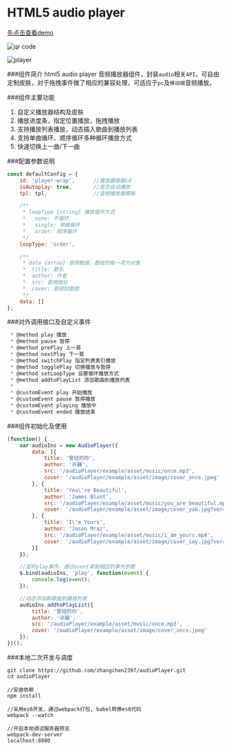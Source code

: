 HTML5 audio player
======

[先点击查看demo](https://zhangchen2397.github.io/audioPlayer/example/)

![qr code](https://zhangchen2397.github.io/audioPlayer/doc/qrcode.png)

![player](https://zhangchen2397.github.io/audioPlayer/doc/player.png)


###组件简介
html5 audio player 音频播放器组件，封装`audio`相关`API`，可自由定制皮肤，对于拖拽事件做了相应的兼容处理，可适应于`pc`及`移动端`音频播放。

###组件主要功能
1. 自定义播放器结构及皮肤
2. 播放进度条，指定位置播放，拖拽播放
3. 支持播放列表播放，动态插入歌曲到播放列表
4. 支持单曲循环、顺序循环多种循环播放方式
5. 快速切换上一曲/下一曲

###配置参数说明
```javascript
const defaultConfig = {
    id: 'player-wrap',      //播放器容器id
    isAutoplay: true,       //是否自动播放
    tpl: tpl,               //音频播放器模板

    /**
     * loopType {string} 播放循环方式
     *   none: 不循环,
     *   single: 单曲循环
     *   order: 顺序循环
     */
    loopType: 'order',

    /**
     * data {array} 音频数据，数组的每一项为对象
     *  title: 歌名
     *  author: 作者
     *  src: 音频地址
     *  cover: 音频封面图
     */
    data: []
};
```

###对外调用接口及自定义事件
```javascript
 * @method play 播放
 * @method pause 暂停
 * @method prePlay 上一首
 * @method nextPlay 下一首
 * @method switchPlay 指定列表索引播放
 * @method togglePlay 切换播放与暂停
 * @method setLoopType 设置循环播放方式
 * @method addtoPlayList 添加歌曲到播放列表
 *
 * @customEvent play 开始播放
 * @customEvent pause 暂停播放
 * @customEvent playing 播放中
 * @customEvent ended 播放结束
 ```

###组件初始化及使用
```javascript
(function() {
    var audioIns = new AudioPlayer({
        data: [{
            title: '曾经的你',
            author: '许巍',
            src: '/audioPlayer/example/asset/music/once.mp3',
            cover: '/audioPlayer/example/asset/image/cover_once.jpeg'
        }, {
            title: 'You\'re Beautiful',
            author: 'James Blunt',
            src: '/audioPlayer/example/asset/music/you_are_beautiful.mp4',
            cover: '/audioPlayer/example/asset/image/cover_yab.jpg?ver=1'
        }, {
            title: 'I\'m Yours',
            author: 'Jason Mraz',
            src: '/audioPlayer/example/asset/music/i_am_yours.mp4',
            cover: '/audioPlayer/example/asset/image/cover_iay.jpg?ver=1'
        }]
    });

    //监听play事件，通过event拿到相应的事件参数
    $.bind(audioIns, 'play', function(event) {
        console.log(event);
    });

    //动态添加新歌曲到播放列表
    audioIns.addtoPlayList({
        title: '曾经的你',
        author: '许巍',
        src: '/audioPlayer/example/asset/music/once.mp3',
        cover: '/audioPlayer/example/asset/image/cover_once.jpeg'
    });
})();
```

###本地二次开发与调度
```
git clone https://github.com/zhangchen2397/audioPlayer.git
cd audioPlayer

//安装依赖
npm install

//采用es6开发，通过webpack打包, babel转换es6代码
webpack --watch

//开启本地调试服务器预览
webpack-dev-server
localhost:8080
```

